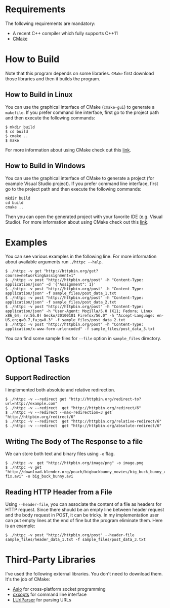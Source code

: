 # Requirements

The following requirements are mandatory:
* A recent C++ compiler which fully supports C++11
* [CMake](https://cmake.org)

# How to Build

Note that this program depends on some libraries. `CMake` first download those libraries and then it builds the program.

## How to Build in Linux

You can use the graphical interface of CMake (`cmake-gui`) to generate a `makefile`. If you prefer command line interface, first go to the project path and then execute the following commands:

```
$ mkdir build
$ cd build
$ cmake ..
$ make
```
For more information about using CMake check out this [link](https://cmake.org/runningcmake/).

## How to Build in Windows

You can use the graphical interface of CMake to generate a project (for example Visual Studio project). If you prefer command line interface, first go to the project path and then execute the following commands:

```
mkdir build
cd build
cmake ..
```

Then you can open the generated project with your favorite IDE (e.g. Visual Studio). For more information about using CMake check out this [link](https://cmake.org/runningcmake/).

# Examples

You can see various examples in the following line. For more information about available arguments run `./httpc --help`.

```
$ ./httpc -v get "http://httpbin.org/get?course=networking&assignment=1"
$ ./httpc -v post "http://httpbin.org/post" -h "Content-Type: application/json" -d '{"Assignment": 1}'
$ ./httpc -v post "http://httpbin.org/post" -h "Content-Type: application/json" -f sample_files/post_data_1.txt
$ ./httpc -v post "http://httpbin.org/post" -h "Content-Type: application/json" -f sample_files/post_data_2.txt
$ ./httpc -v post "http://httpbin.org/post" -h "Content-Type: application/json" -h "User-Agent: Mozilla/5.0 (X11; Fedora; Linux x86_64; rv:56.0) Gecko/20100101 Firefox/56.0" -h "Accept-Language: en-US,en;q=0.7,fa;q=0.3" -f sample_files/post_data_2.txt
$ ./httpc -v post "http://httpbin.org/post" -h "Content-Type: application/x-www-form-urlencoded" -f sample_files/post_data_3.txt
```

You can find some sample files for `--file` option in `sample_files` directory.

# Optional Tasks

## Support Redirection

I implemented both absolute and relative redirection.

```
$ ./httpc -v --redirect get "http://httpbin.org/redirect-to?url=http://example.com"
$ ./httpc -v --redirect  get "http://httpbin.org/redirect/6"
$ ./httpc -v --redirect --max-redirection=3 get "http://httpbin.org/redirect/6"
$ ./httpc -v --redirect  get "http://httpbin.org/relative-redirect/6"
$ ./httpc -v --redirect  get "http://httpbin.org/absolute-redirect/6"
```

## Writing The Body of The Response to a file

We can store both text and binary files using `-o` flag.

```
$ ./httpc -v  get "http://httpbin.org/image/png" -o image.png
$ ./httpc -v get "http://download.blender.org/peach/bigbuckbunny_movies/big_buck_bunny_480p_surround-fix.avi" -o big_buck_bunny.avi
```

## Reading HTTP Header from a File

Using `--header-file`, you can associate the content of a file as headers for HTTP request. Since there should be an empty line between header request and the body request in POST, it can be tricky. In my implementation user can put empty lines at the end of fine but the program eliminate them. Here is an example:

```
$ ./httpc -v post "http://httpbin.org/post" --header-file sample_files/header_data_1.txt -f sample_files/post_data_3.txt
```

# Third-Party Libraries

I've used the following external libraries. You don't need to download them. It's the job of CMake:

* [Asio](https://think-async.com/) for cross-platform socket programming
* [cxxopts](https://github.com/jarro2783/cxxopts) for command line interface
* [LUrlParser](https://github.com/corporateshark/LUrlParser) for parsing URLs
